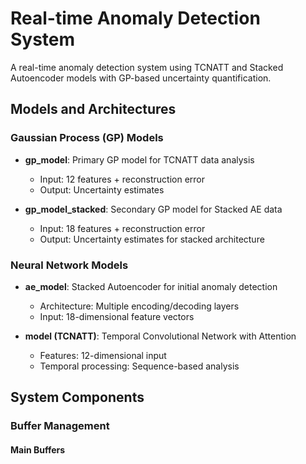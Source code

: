 # Real-time Anomaly Detection System

A real-time anomaly detection system using TCNATT and Stacked Autoencoder models with GP-based uncertainty quantification.

## Models and Architectures

### Gaussian Process (GP) Models

- **gp_model**: Primary GP model for TCNATT data analysis
  - Input: 12 features + reconstruction error
  - Output: Uncertainty estimates

- **gp_model_stacked**: Secondary GP model for Stacked AE data
  - Input: 18 features + reconstruction error
  - Output: Uncertainty estimates for stacked architecture

### Neural Network Models

- **ae_model**: Stacked Autoencoder for initial anomaly detection
  - Architecture: Multiple encoding/decoding layers
  - Input: 18-dimensional feature vectors

- **model (TCNATT)**: Temporal Convolutional Network with Attention
  - Features: 12-dimensional input
  - Temporal processing: Sequence-based analysis

## System Components

### Buffer Management

#### Main Buffers 
